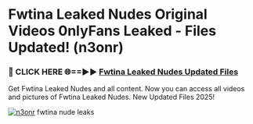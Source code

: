 # Fwtina Leaked Nudes Original Videos 0nlyFans Leaked - Files Updated! (n3onr)

<h3>🔴 CLICK HERE 🌐==►► <a href="https://tinyurl.com/4mcuefdz" rel="nofollow">Fwtina Leaked Nudes Updated Files</a></h3>

Get Fwtina Leaked Nudes and all content. Now you can access all videos and pictures of Fwtina Leaked Nudes. New Updated Files 2025!

[![n3onr](https://i.imgur.com/StAQSOY.gif)](https://tinyurl.com/4mcuefdz)
fwtina nude leaks